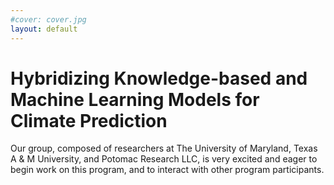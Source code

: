 ```yaml
---
#cover: cover.jpg
layout: default
---
```


# Hybridizing Knowledge-based and Machine Learning Models for Climate Prediction

Our group, composed of researchers at The University of Maryland, Texas A & M University, and Potomac Research LLC, is very excited and eager to begin work on this program, and to interact with other program participants.

